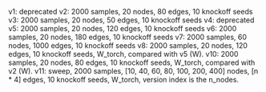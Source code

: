 v1: deprecated
v2: 2000 samples, 20 nodes, 80 edges, 10 knockoff seeds
v3: 2000 samples, 20 nodes, 50 edges, 10 knockoff seeds
v4: deprecated
v5: 2000 samples, 20 nodes, 120 edges, 10 knockoff seeds
v6: 2000 samples, 20 nodes, 180 edges, 10 knockoff seeds
v7: 2000 samples, 60 nodes, 1000 edges, 10 knockoff seeds
v8: 2000 samples, 20 nodes, 120 edges, 10 knockoff seeds, W_torch, compared with v5 (W).
v10: 2000 samples, 20 nodes, 80 edges, 10 knockoff seeds, W_torch, compared with v2 (W).
v11: sweep, 2000 samples, [10, 40, 60, 80, 100, 200, 400] nodes, [n * 4] edges, 10 knockoff seeds, W_torch, version index is the n_nodes.